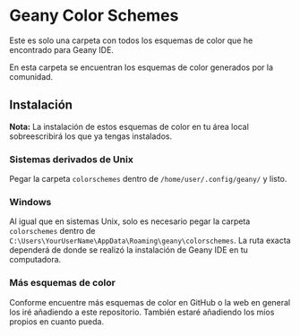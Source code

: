 
# Geany Color Schemes

Este es solo una carpeta con todos los esquemas de color que he encontrado para Geany IDE.

En esta carpeta se encuentran los esquemas de color generados por la comunidad.

## Instalación

**Nota:** La instalación de estos esquemas de color en tu área local sobreescribirá los
que ya tengas instalados.

### Sistemas derivados de Unix

Pegar la carpeta `colorschemes` dentro de `/home/user/.config/geany/` y listo.

### Windows

Al igual que en sistemas Unix, solo es necesario pegar la carpeta `colorschemes` dentro
de `C:\Users\YourUserName\AppData\Roaming\geany\colorschemes`. La ruta exacta dependerá
de donde se realizó la instalación de Geany IDE en tu computadora.

### Más esquemas de color

Conforme encuentre más esquemas de color en GitHub o la web en general los iré añadiendo
a este repositorio. También estaré añadiendo los míos propios en cuanto pueda.
